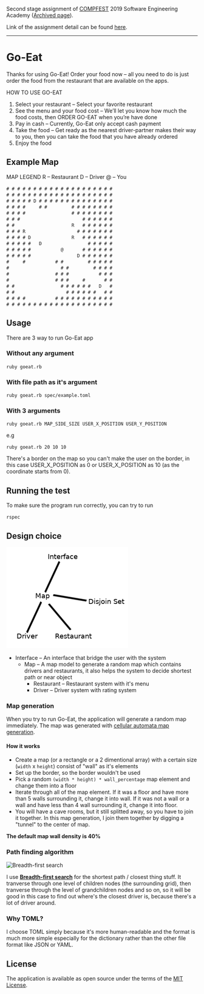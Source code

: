 Second stage assignment of [COMPFEST](https://www.compfest.id/) 2019 Software Engineering Academy ([Archived page](https://web.archive.org/web/20190627183033/http://www.compfest.id/academy/sea/)).

Link of the assignment detail can be found [here](https://docs.google.com/document/d/1C5EUZJjNoWGRfgnFb1zD78eWQciSqRs-woFG1vYNT04/edit).

---

# Go-Eat

Thanks for using Go-Eat! Order your food now – all you need to do is just order the food from the restaurant that are available on the apps.

HOW TO USE GO-EAT

1. Select your restaurant – Select your favorite restaurant
2. See the menu and your food cost – We’ll let you know how much the food costs, then ORDER GO-EAT when you’re have done
3. Pay in cash – Currently, Go-Eat only accept cash payment
4. Take the food – Get ready as the nearest driver-partner makes their way to you, then you can take the food that you have already ordered
4. Enjoy the food

## Example Map

MAP LEGEND
R – Restaurant
D – Driver
@ – You

```
# # # # # # # # # # # # # # # # # # # #
# # # # # # # # # # # # # # # # # # # #
# # # # # D # # # # # # # # # # # # # #
# # # #     # #         # # # # # # # #
# # # #                 # # # # # # # #
# # #                       # # # # # #
# #                     R   # # # # # #
# # # R                   # # # # # # #
# # # # D               R   # # # # # #
# # # # #   D                 # # # # #
# # # # #           @       # # # # # #
# # # # #                 D # # # # # #
#     #           # #         # # # # #
#                   # #         # # # #
#                 # # #           # # #
#                 # # #     #       # #
# #                 # # # # # #   D   #
# #                   # # # # # #   # #
# # # #           # # # # # # # # # # #
# # # # # # # # # # # # # # # # # # # #
```

## Usage

There are 3 way to run Go-Eat app

### Without any argument

```
ruby goeat.rb
```

### With file path as it's argument

```
ruby goeat.rb spec/example.toml
```

### With 3 arguments

```
ruby goeat.rb MAP_SIDE_SIZE USER_X_POSITION USER_Y_POSITION
```

e.g

```
ruby goeat.rb 20 10 10
```

There's a border on the map so you can't make the user on the border, in this case USER_X_POSITION as 0 or USER_X_POSITION as 10 (as the coordinate starts from 0).


## Running the test

To make sure the program run correctly, you can try to run

```
rspec
```

## Design choice

![Design choice](img/design-choice.png)

- Interface – An interface that bridge the user with the system
  - Map – A map model to generate a random map which contains drivers and restaurants, it also helps the system to decide shortest path or near object
    - Restaurant – Restaurant system with it's menu
    - Driver – Driver system with rating system

### Map generation

When you try to run Go-Eat, the application will generate a random map immediately. The map was generated with [cellular automata map generation](http://www.roguebasin.com/index.php?title=Cellular_Automata_Method_for_Generating_Random_Cave-Like_Levels).

#### How it works

- Create a map (or a rectangle or a 2 dimentional array) with a certain size (`width` x `height`) consist of "wall" as it's elements
- Set up the border, so the border wouldn't be used
- Pick a random `(width * height) * wall_percentage` map element and change them into a floor
- Iterate through all of the map element. If it was a floor and have more than 5 walls surrounding it, change it into wall. If it was not a wall or a wall and have less than 4 wall surrounding it, change it into floor.
- You will have a cave rooms, but it still splitted away, so you have to join it together. In this map generation, I join them together by digging a "tunnel" to the center of map.

**The default map wall density is 40%**

### Path finding algorithm

![Breadth-first search](https://upload.wikimedia.org/wikipedia/commons/4/46/Animated_BFS.gif)

I use **[Breadth-first search](https://en.wikipedia.org/wiki/Breadth-first_search)** for the shortest path / closest thing stuff. It tranverse through one level of children nodes (the surrounding grid), then tranverse through the level of grandchildren nodes and so on, so it will be good in this case to find out where's the closest driver is, because there's a lot of driver around.

### Why TOML?

I choose TOML simply because it's more human-readable and the format is much more simple especially for the dictionary rather than the other file format like JSON or YAML.

## License

The application is available as open source under the terms of the [MIT License](https://opensource.org/licenses/MIT).
